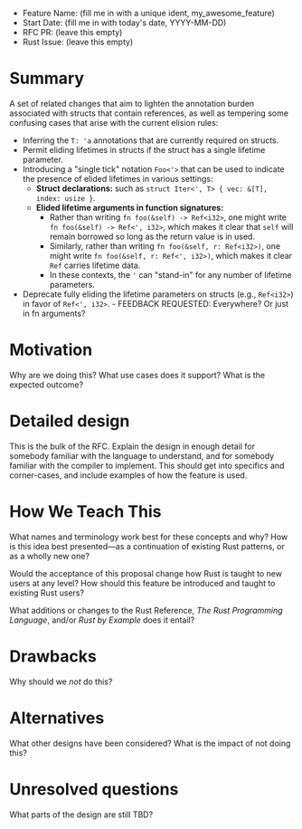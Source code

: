 - Feature Name: (fill me in with a unique ident, my_awesome_feature)
- Start Date: (fill me in with today's date, YYYY-MM-DD)
- RFC PR: (leave this empty)
- Rust Issue: (leave this empty)

# Summary
[summary]: #summary

A set of related changes that aim to lighten the annotation burden
associated with structs that contain references, as well as tempering
some confusing cases that arise with the current elision rules:

- Inferring the `T: 'a` annotations that are currently required on structs.
- Permit eliding lifetimes in structs if the struct has a single
  lifetime parameter.
- Introducing a "single tick" notation `Foo<'>` that can be used to
  indicate the presence of elided lifetimes in various settings:
  - **Struct declarations:** such as `struct Iter<', T> { vec: &[T], index: usize }`.
  - **Elided lifetime arguments in function signatures:**
      - Rather than writing `fn foo(&self) -> Ref<i32>`, one might write
        `fn foo(&self) -> Ref<', i32>`, which makes it clear that `self` will remain
        borrowed so long as the return value is in used.
      - Similarly, rather than writing `fn foo(&self, r: Ref<i32>)`,
        one might write `fn foo(&self, r: Ref<', i32>)`, which makes
        it clear `Ref` carries lifetime data.
      - In these contexts, the `'` can "stand-in" for any number of lifetime
        parameters.
- Deprecate fully eliding the lifetime parameters on structs (e.g.,
  `Ref<i32>`) in favor of `Ref<', i32>`.
      - FEEDBACK REQUESTED: Everywhere? Or just in fn arguments?

# Motivation
[motivation]: #motivation

Why are we doing this? What use cases does it support? What is the expected outcome?

# Detailed design
[design]: #detailed-design

This is the bulk of the RFC. Explain the design in enough detail for somebody familiar
with the language to understand, and for somebody familiar with the compiler to implement.
This should get into specifics and corner-cases, and include examples of how the feature is used.

# How We Teach This
[how-we-teach-this]: #how-we-teach-this

What names and terminology work best for these concepts and why? 
How is this idea best presented—as a continuation of existing Rust patterns, or as a wholly new one?

Would the acceptance of this proposal change how Rust is taught to new users at any level? 
How should this feature be introduced and taught to existing Rust users?

What additions or changes to the Rust Reference, _The Rust Programming Language_, and/or _Rust by Example_ does it entail?

# Drawbacks
[drawbacks]: #drawbacks

Why should we *not* do this?

# Alternatives
[alternatives]: #alternatives

What other designs have been considered? What is the impact of not doing this?

# Unresolved questions
[unresolved]: #unresolved-questions

What parts of the design are still TBD?
